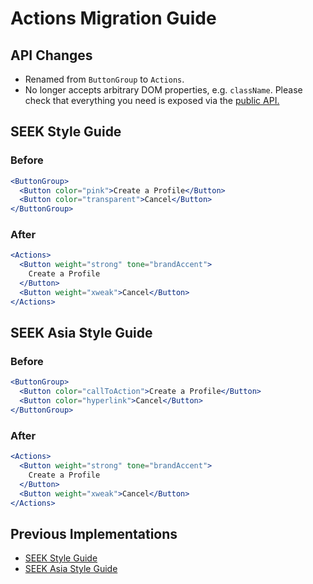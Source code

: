 # Actions Migration Guide

## API Changes

- Renamed from `ButtonGroup` to `Actions`.
- No longer accepts arbitrary DOM properties, e.g. `className`. Please check that everything you need is exposed via the [public API.](https://seek-oss.github.io/braid-design-system/components/Actions)

## SEEK Style Guide

### Before

```jsx
<ButtonGroup>
  <Button color="pink">Create a Profile</Button>
  <Button color="transparent">Cancel</Button>
</ButtonGroup>
```

### After

```jsx
<Actions>
  <Button weight="strong" tone="brandAccent">
    Create a Profile
  </Button>
  <Button weight="xweak">Cancel</Button>
</Actions>
```

## SEEK Asia Style Guide

### Before

```jsx
<ButtonGroup>
  <Button color="callToAction">Create a Profile</Button>
  <Button color="hyperlink">Cancel</Button>
</ButtonGroup>
```

### After

```jsx
<Actions>
  <Button weight="strong" tone="brandAccent">
    Create a Profile
  </Button>
  <Button weight="xweak">Cancel</Button>
</Actions>
```

## Previous Implementations

- [SEEK Style Guide](https://seek-oss.github.io/seek-style-guide/button-group)
- [SEEK Asia Style Guide](https://seekinternational.github.io/seek-asia-style-guide/button-group)
